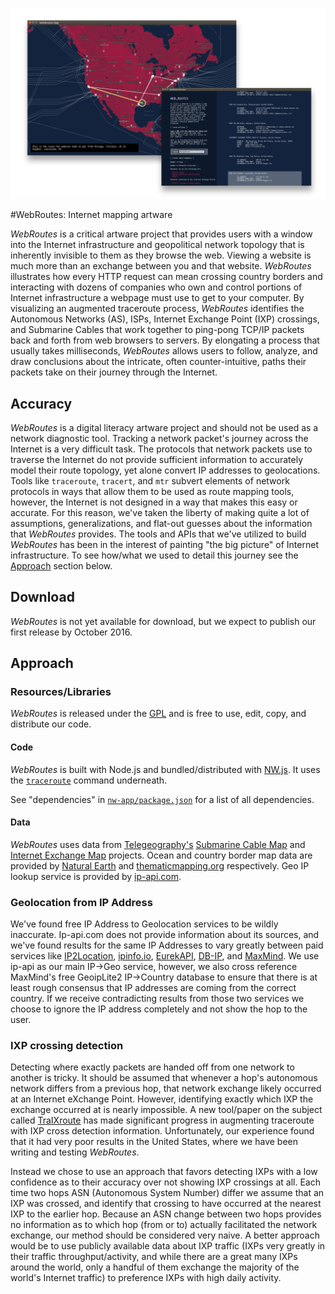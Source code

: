 
![WebRoutes Image](webroutes.png)

#WebRoutes: Internet mapping artware

_WebRoutes_ is a critical artware project that provides users with a window into the Internet infrastructure 
and geopolitical network topology that is inherently invisible to them as they browse the web. Viewing a website 
is much more than an exchange between you and that website. _WebRoutes_ illustrates how every HTTP request can 
mean crossing country borders and interacting with dozens of companies who own and control portions of Internet 
infrastructure a webpage must use to get to your computer. By visualizing an augmented traceroute process, 
_WebRoutes_ identifies the Autonomous Networks (AS), ISPs, Internet Exchange Point (IXP) crossings, and Submarine 
Cables that work together to ping-pong TCP/IP packets back and forth from web browsers to servers. By 
elongating a process that usually takes milliseconds, _WebRoutes_ allows users to follow, analyze, and draw 
conclusions about the intricate, often counter-intuitive, paths their packets take on their journey through 
the Internet.

## Accuracy

_WebRoutes_ is a digital literacy artware project and should not be used as a network diagnostic tool. Tracking a 
network packet's journey across the Internet is a very difficult task. The protocols that network packets use to 
traverse the Internet do not provide sufficient information to accurately model their route topology, yet alone 
convert IP addresses to geolocations. Tools like `traceroute`, `tracert`, and `mtr` subvert elements of network 
protocols in ways that allow them to be used as route mapping tools, however, the Internet is not designed in 
a way that makes this easy or accurate. For this reason, we've taken the liberty of making quite a lot of 
assumptions, generalizations, and flat-out guesses about the information that _WebRoutes_ provides. The tools 
and APIs that we've utilized to build _WebRoutes_ has been in the interest of painting "the big picture" of 
Internet infrastructure. To see how/what we used to detail this journey see the [Approach](#Approach) 
section below.

## Download

_WebRoutes_ is not yet available for download, but we expect to publish our first release by October 2016.

## Approach

### Resources/Libraries

_WebRoutes_ is released under the [GPL](LICENSE) and is free to use, edit, copy, and distribute our code.

#### Code

_WebRoutes_ is built with Node.js and bundled/distributed with [NW.js](http://nwjs.io/). It uses the
[`traceroute`](https://en.wikipedia.org/wiki/Traceroute) command underneath. 

See "dependencies" in [`nw-app/package.json`](nw-app/package.json) for a list
of all dependencies.

#### Data

_WebRoutes_ uses data from [Telegeography's](https://www.telegeography.com/) 
[Submarine Cable Map](https://github.com/telegeography/www.submarinecablemap.com) and  
[Internet Exchange Map](https://github.com/telegeography/www.internetexchangemap.com)
projects. Ocean and country border map data are provided by [Natural Earth](http://www.naturalearthdata.com/downloads/10m-physical-vectors/10m-ocean/) and
 [thematicmapping.org](http://thematicmapping.org/downloads/world_borders.php) respectively. Geo IP lookup service is provided by [ip-api.com](http://ip-api.com).

### Geolocation from IP Address

We've found free IP Address to Geolocation services to be wildly inaccurate. Ip-api.com does not provide information about its sources, and we've found results for the same IP Addresses to vary greatly between paid services like [IP2Location](http://www.ip2location.com/), [ipinfo.io](http://ipinfo.io/), [EurekAPI](eurekapi.com), [DB-IP](https://www.db-ip.com), and [MaxMind](https://www.maxmind.com/). We use ip-api as our main IP->Geo service, however, we also cross reference MaxMind's free GeoipLite2 IP->Country database to ensure that there is at least rough consensus that IP addresses are coming from the correct country. If we receive contradicting results from those two services we choose to ignore the IP address completely and not show the hop to the user.

### IXP crossing detection

Detecting where exactly packets are handed off from one network to another is tricky. It should be assumed that whenever a hop's autonomous network differs from a previous hop, that network exchange likely occurred at an Internet eXchange Point. However, identifying exactly which IXP the exchange occurred at is nearly impossible. A new tool/paper on the subject called [TraIXroute](https://github.com/gnomikos/traIXroute) has made significant progress in augmenting traceroute with IXP cross detection information. Unfortunately, our experience found that it had very poor results in the United States, where we have been writing and testing _WebRoutes_.

Instead we chose to use an approach that favors detecting IXPs with a low confidence as to their accuracy over not showing IXP crossings at all. Each time two hops ASN (Autonomous System Number) differ we assume that an IXP was crossed, and identify that crossing to have occurred at the nearest IXP to the earlier hop. Because an ASN change between two hops provides no information as to which hop (from or to) actually facilitated the network exchange, our method should be considered very naive. A better approach would be to use publicly available data about IXP traffic (IXPs very greatly in their traffic throughput/activity, and while there are a great many IXPs around the world, only a handful of them exchange the majority of the world's Internet traffic) to preference IXPs with high daily activity.

<!--
### Submarine Cable detection

### Handling Trace Timeouts
-->




